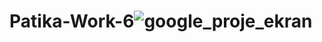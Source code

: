 # Patika-Work-6![google_proje_ekran](https://user-images.githubusercontent.com/116841359/222896078-14599fb1-5ad7-4f28-b901-7a4c99f61ae2.PNG)
